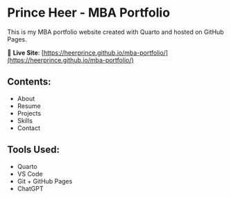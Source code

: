# Prince Heer - MBA Portfolio

This is my MBA portfolio website created with Quarto and hosted on GitHub Pages.

🔗 **Live Site**: [https://heerprince.github.io/mba-portfolio/](https://heerprince.github.io/mba-portfolio/)

## Contents:
- About
- Resume
- Projects
- Skills
- Contact

## Tools Used:
- Quarto
- VS Code
- Git + GitHub Pages
- ChatGPT
